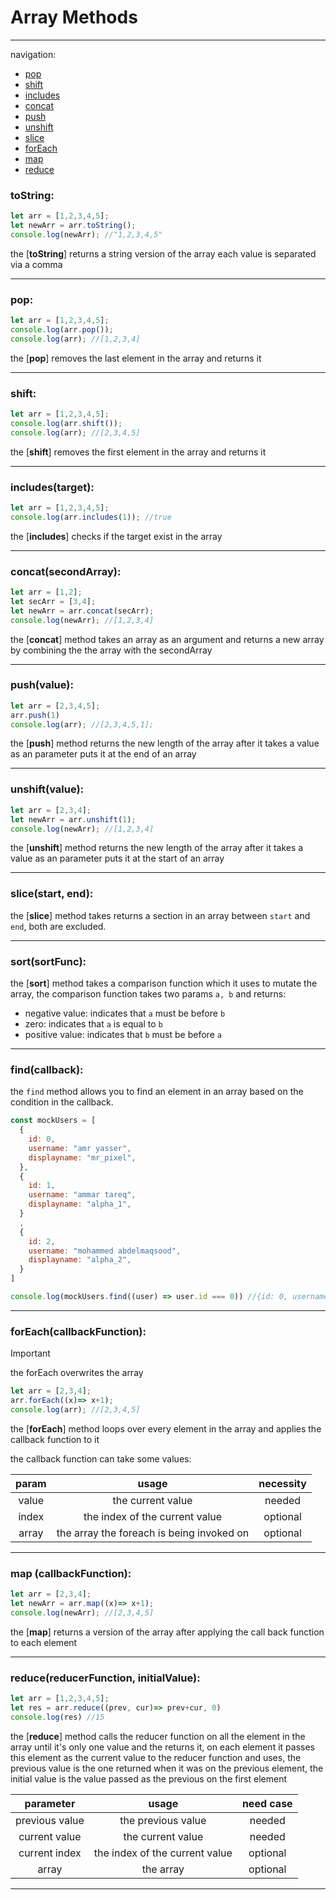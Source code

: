 # Array Methods
---
navigation:
- [pop](#pop)
- [shift](#shift)
- [includes](#includestarget)
- [concat](#concatsecondarray)
- [push](#pushvalue)
- [unshift](#unshiftvalue)
- [slice](#slicestart-end)
- [forEach](#foreachcallbackfunction)
- [map](#map-callbackfunction)
- [reduce](#reducereducerfunction-initilavalue)


### toString:
```javascript
let arr = [1,2,3,4,5];
let newArr = arr.toString();
console.log(newArr); //"1,2,3,4,5"
```
the [**toString**] returns a string version of the array each value is separated via a comma

---

### pop:
```javascript
let arr = [1,2,3,4,5];
console.log(arr.pop());
console.log(arr); //[1,2,3,4]
```
the [**pop**] removes the last element in the array and returns it

---

### shift:
```javascript
let arr = [1,2,3,4,5];
console.log(arr.shift());
console.log(arr); //[2,3,4,5]
```
the [**shift**] removes the first element in the array and returns it

---

### includes(target):
```javascript
let arr = [1,2,3,4,5];
console.log(arr.includes(1)); //true
```
the [**includes**] checks if the target exist in the array

---

### concat(secondArray):
```javascript
let arr = [1,2];
let secArr = [3,4];
let newArr = arr.concat(secArr);
console.log(newArr); //[1,2,3,4]
```
the [**concat**] method takes an array as an argument and returns a new array by combining the the array with the secondArray

---

### push(value):
```javascript
let arr = [2,3,4,5];
arr.push(1)
console.log(arr); //[2,3,4,5,1];
```
the [**push**] method returns the new length of the array after it takes a value as an parameter puts it at the end of an array

---

### unshift(value):
```javascript
let arr = [2,3,4];
let newArr = arr.unshift(1);
console.log(newArr); //[1,2,3,4]
```
the [**unshift**] method returns the new length of the array after it takes a value as an parameter puts it at the start of an array

---

### slice(start, end):
the [**slice**] method takes returns a section in an array between `start` and `end`, both are excluded.

---

### sort(sortFunc):
the [**sort**] method takes a comparison function which it uses to mutate the array, the comparison function  takes two params `a, b` and returns:
- negative value: indicates that `a` must be before `b`
- zero: indicates that `a` is equal to `b`
- positive value: indicates that `b` must be before `a`

---

### find(callback):

the `find` method allows you to find an element in an array based on the condition in the callback.

```javascript
const mockUsers = [
  {
    id: 0,
    username: "amr yasser",
    displayname: "mr_pixel",
  },
  {
    id: 1,
    username: "ammar tareq",
    displayname: "alpha_1",
  }
  ,
  {
    id: 2,
    username: "mohammed abdelmaqsood",
    displayname: "alpha_2",
  }
]

console.log(mockUsers.find((user) => user.id === 0)) //{id: 0, username: "amr yasser", diplayname: "mr_pixel"}
```


---

### forEach(callbackFunction):
> [!IMPORTANT]
> the forEach overwrites the array
```javascript
let arr = [2,3,4];
arr.forEach((x)=> x+1);
console.log(arr); //[2,3,4,5]
```
the [**forEach**] method loops over every element in the array and applies the callback function to it

the callback function can take some values:

|param  |usage  |necessity|
|:---------:|:-------:| :----:|
|value     |the current value| needed|
|index    | the index of the current value|optional|
|array    |  the array the foreach is being invoked on| optional|

---


### map (callbackFunction):
```javascript
let arr = [2,3,4];
let newArr = arr.map((x)=> x+1);
console.log(newArr); //[2,3,4,5]
```
the [**map**] returns a version of the array after applying the call back function to each element

---

### reduce(reducerFunction, initialValue):
```javascript
let arr = [1,2,3,4,5];
let res = arr.reduce((prev, cur)=> prev+cur, 0)
console.log(res) //15
```
the [**reduce**] method calls the reducer function on all the element in the array until it's only one value and the returns it, on each element it passes this element as the current value to the reducer function and uses, the previous value is the one returned when it was on the previous element, the initial value is the value passed as the previous on the first element

| parameter |usage|need case|
|:---------:|:---------:|:---------:|
|previous value|the previous value|   needed      |
|current value|the current value|needed|
|current index|the index of the current value|optional|
|array|the array |    optional     |

---

